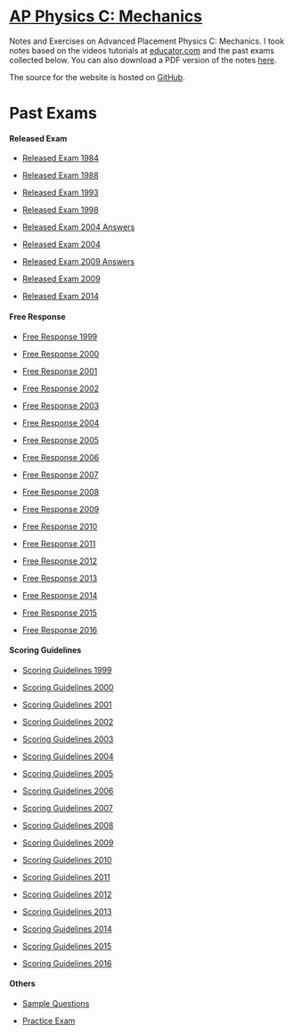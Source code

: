 # [AP Physics C: Mechanics](https://mech.shawnzhong.com)
Notes and Exercises on Advanced Placement Physics C: Mechanics. I took notes based on the videos tutorials at [educator.com](https://www.educator.com/physics/ap-physics-c-mechanics/fullerton/) and the past exams collected below. You can also download a PDF version of the notes  <a href="AP-Physics-C-Mechanics.pdf"  target="_blank" >here</a>.

The source for the website is hosted on [GitHub](https://github.com/ShawnZhong/AP-Physics-C-Mechanics). 

# Past Exams

#### Released Exam

* <a href="exams/Released Exam 1984.pdf" target="_blank">Released Exam 1984</a>

* <a href="exams/Released Exam 1988.pdf" target="_blank">Released Exam 1988</a>

* <a href="exams/Released Exam 1993.pdf" target="_blank">Released Exam 1993</a>

* <a href="exams/Released Exam 1998.pdf" target="_blank">Released Exam 1998</a>

* <a href="exams/Released Exam 2004 Answers.pdf" target="_blank">Released Exam 2004 Answers</a>

* <a href="exams/Released Exam 2004.pdf" target="_blank">Released Exam 2004</a>

* <a href="exams/Released Exam 2009 Answers.pdf" target="_blank">Released Exam 2009 Answers</a>

* <a href="exams/Released Exam 2009.pdf" target="_blank">Released Exam 2009</a>

* <a href="exams/Released Exam 2014.pdf" target="_blank">Released Exam 2014</a>

#### Free Response

* <a href="exams/Free Response 1999.pdf" target="_blank">Free Response 1999</a>

* <a href="exams/Free Response 2000.pdf" target="_blank">Free Response 2000</a>

* <a href="exams/Free Response 2001.pdf" target="_blank">Free Response 2001</a>

* <a href="exams/Free Response 2002.pdf" target="_blank">Free Response 2002</a>

* <a href="exams/Free Response 2003.pdf" target="_blank">Free Response 2003</a>

* <a href="exams/Free Response 2004.pdf" target="_blank">Free Response 2004</a>

* <a href="exams/Free Response 2005.pdf" target="_blank">Free Response 2005</a>

* <a href="exams/Free Response 2006.pdf" target="_blank">Free Response 2006</a>

* <a href="exams/Free Response 2007.pdf" target="_blank">Free Response 2007</a>

* <a href="exams/Free Response 2008.pdf" target="_blank">Free Response 2008</a>

* <a href="exams/Free Response 2009.pdf" target="_blank">Free Response 2009</a>

* <a href="exams/Free Response 2010.pdf" target="_blank">Free Response 2010</a>

* <a href="exams/Free Response 2011.pdf" target="_blank">Free Response 2011</a>

* <a href="exams/Free Response 2012.pdf" target="_blank">Free Response 2012</a>

* <a href="exams/Free Response 2013.pdf" target="_blank">Free Response 2013</a>

* <a href="exams/Free Response 2014.pdf" target="_blank">Free Response 2014</a>

* <a href="exams/Free Response 2015.pdf" target="_blank">Free Response 2015</a>

* <a href="exams/Free Response 2016.pdf" target="_blank">Free Response 2016</a>

#### Scoring Guidelines 

* <a href="exams/Scoring Guidelines 1999.pdf" target="_blank">Scoring Guidelines 1999</a>

* <a href="exams/Scoring Guidelines 2000.pdf" target="_blank">Scoring Guidelines 2000</a>

* <a href="exams/Scoring Guidelines 2001.pdf" target="_blank">Scoring Guidelines 2001</a>

* <a href="exams/Scoring Guidelines 2002.pdf" target="_blank">Scoring Guidelines 2002</a>

* <a href="exams/Scoring Guidelines 2003.pdf" target="_blank">Scoring Guidelines 2003</a>

* <a href="exams/Scoring Guidelines 2004.pdf" target="_blank">Scoring Guidelines 2004</a>

* <a href="exams/Scoring Guidelines 2005.pdf" target="_blank">Scoring Guidelines 2005</a>

* <a href="exams/Scoring Guidelines 2006.pdf" target="_blank">Scoring Guidelines 2006</a>

* <a href="exams/Scoring Guidelines 2007.pdf" target="_blank">Scoring Guidelines 2007</a>

* <a href="exams/Scoring Guidelines 2008.pdf" target="_blank">Scoring Guidelines 2008</a>

* <a href="exams/Scoring Guidelines 2009.pdf" target="_blank">Scoring Guidelines 2009</a>

* <a href="exams/Scoring Guidelines 2010.pdf" target="_blank">Scoring Guidelines 2010</a>

* <a href="exams/Scoring Guidelines 2011.pdf" target="_blank">Scoring Guidelines 2011</a>

* <a href="exams/Scoring Guidelines 2012.pdf" target="_blank">Scoring Guidelines 2012</a>

* <a href="exams/Scoring Guidelines 2013.pdf" target="_blank">Scoring Guidelines 2013</a>

* <a href="exams/Scoring Guidelines 2014.pdf" target="_blank">Scoring Guidelines 2014</a>

* <a href="exams/Scoring Guidelines 2015.pdf" target="_blank">Scoring Guidelines 2015</a>

* <a href="exams/Scoring Guidelines 2016.pdf" target="_blank">Scoring Guidelines 2016</a>

#### Others

* <a href="exams/Sample Questions.pdf" target="_blank">Sample Questions</a>

* <a href="exams/Practice Exam.pdf" target="_blank">Practice Exam</a>